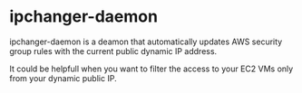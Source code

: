# ipchanger-daemon

ipchanger-daemon is a deamon that automatically updates AWS security group rules with the current public dynamic IP address.

It could be helpfull when you want to filter the access to your EC2 VMs only from your dynamic public IP.

